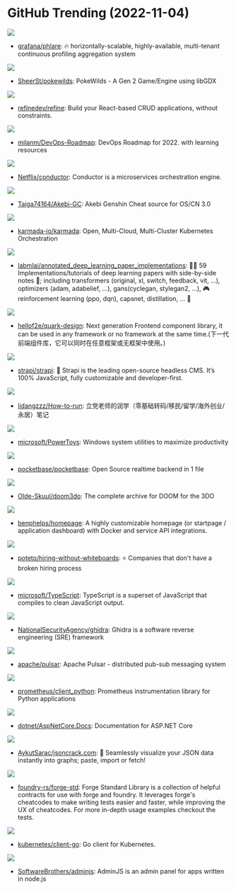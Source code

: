 # GitHub Trending (2022-11-04)

![](https://img.shields.io/badge/Go-New%20234-green?style=flat-square&logo=appveyor)
- [grafana/phlare](https://github.com/grafana/phlare): 🔥 horizontally-scalable, highly-available, multi-tenant continuous profiling aggregation system

![](https://img.shields.io/badge/Assembly-New%20123-green?style=flat-square&logo=appveyor)
- [SheerSt/pokewilds](https://github.com/SheerSt/pokewilds): PokeWilds - A Gen 2 Game/Engine using libGDX

![](https://img.shields.io/badge/TypeScript-New%20294-green?style=flat-square&logo=appveyor)
- [refinedev/refine](https://github.com/refinedev/refine): Build your React-based CRUD applications, without constraints.

![](https://img.shields.io/badge/none-New%20483-green?style=flat-square&logo=appveyor)
- [milanm/DevOps-Roadmap](https://github.com/milanm/DevOps-Roadmap): DevOps Roadmap for 2022. with learning resources

![](https://img.shields.io/badge/Java-New%20197-green?style=flat-square&logo=appveyor)
- [Netflix/conductor](https://github.com/Netflix/conductor): Conductor is a microservices orchestration engine.

![](https://img.shields.io/badge/C%2B%2B-New%2048-green?style=flat-square&logo=appveyor)
- [Taiga74164/Akebi-GC](https://github.com/Taiga74164/Akebi-GC): Akebi Genshin Cheat source for OS/CN 3.0

![](https://img.shields.io/badge/Go-New%2026-green?style=flat-square&logo=appveyor)
- [karmada-io/karmada](https://github.com/karmada-io/karmada): Open, Multi-Cloud, Multi-Cluster Kubernetes Orchestration

![](https://img.shields.io/badge/Jupyter%20Notebook-New%20107-green?style=flat-square&logo=appveyor)
- [labmlai/annotated_deep_learning_paper_implementations](https://github.com/labmlai/annotated_deep_learning_paper_implementations): 🧑‍🏫 59 Implementations/tutorials of deep learning papers with side-by-side notes 📝; including transformers (original, xl, switch, feedback, vit, ...), optimizers (adam, adabelief, ...), gans(cyclegan, stylegan2, ...), 🎮 reinforcement learning (ppo, dqn), capsnet, distillation, ... 🧠

![](https://img.shields.io/badge/TypeScript-New%2043-green?style=flat-square&logo=appveyor)
- [hellof2e/quark-design](https://github.com/hellof2e/quark-design): Next generation Frontend component library, it can be used in any framework or no framework at the same time.(下一代前端组件库，它可以同时在任意框架或无框架中使用。)

![](https://img.shields.io/badge/JavaScript-New%2069-green?style=flat-square&logo=appveyor)
- [strapi/strapi](https://github.com/strapi/strapi): 🚀 Strapi is the leading open-source headless CMS. It’s 100% JavaScript, fully customizable and developer-first.

![](https://img.shields.io/badge/TypeScript-New%20172-green?style=flat-square&logo=appveyor)
- [lidangzzz/How-to-run](https://github.com/lidangzzz/How-to-run): 立党老师的润学（零基础转码/移民/留学/海外创业/永居）笔记

![](https://img.shields.io/badge/C%23-New%20207-green?style=flat-square&logo=appveyor)
- [microsoft/PowerToys](https://github.com/microsoft/PowerToys): Windows system utilities to maximize productivity

![](https://img.shields.io/badge/Go-New%20162-green?style=flat-square&logo=appveyor)
- [pocketbase/pocketbase](https://github.com/pocketbase/pocketbase): Open Source realtime backend in 1 file

![](https://img.shields.io/badge/C-New%2021-green?style=flat-square&logo=appveyor)
- [Olde-Skuul/doom3do](https://github.com/Olde-Skuul/doom3do): The complete archive for DOOM for the 3DO

![](https://img.shields.io/badge/JavaScript-New%2058-green?style=flat-square&logo=appveyor)
- [benphelps/homepage](https://github.com/benphelps/homepage): A highly customizable homepage (or startpage / application dashboard) with Docker and service API integrations.

![](https://img.shields.io/badge/JavaScript-New%20198-green?style=flat-square&logo=appveyor)
- [poteto/hiring-without-whiteboards](https://github.com/poteto/hiring-without-whiteboards): ⭐️ Companies that don't have a broken hiring process

![](https://img.shields.io/badge/TypeScript-New%2053-green?style=flat-square&logo=appveyor)
- [microsoft/TypeScript](https://github.com/microsoft/TypeScript): TypeScript is a superset of JavaScript that compiles to clean JavaScript output.

![](https://img.shields.io/badge/Java-New%2061-green?style=flat-square&logo=appveyor)
- [NationalSecurityAgency/ghidra](https://github.com/NationalSecurityAgency/ghidra): Ghidra is a software reverse engineering (SRE) framework

![](https://img.shields.io/badge/Java-New%2020-green?style=flat-square&logo=appveyor)
- [apache/pulsar](https://github.com/apache/pulsar): Apache Pulsar - distributed pub-sub messaging system

![](https://img.shields.io/badge/Python-New%2021-green?style=flat-square&logo=appveyor)
- [prometheus/client_python](https://github.com/prometheus/client_python): Prometheus instrumentation library for Python applications

![](https://img.shields.io/badge/C%23-New%207-green?style=flat-square&logo=appveyor)
- [dotnet/AspNetCore.Docs](https://github.com/dotnet/AspNetCore.Docs): Documentation for ASP.NET Core

![](https://img.shields.io/badge/TypeScript-New%2063-green?style=flat-square&logo=appveyor)
- [AykutSarac/jsoncrack.com](https://github.com/AykutSarac/jsoncrack.com): 🔮 Seamlessly visualize your JSON data instantly into graphs; paste, import or fetch!

![](https://img.shields.io/badge/Solidity-New%2010-green?style=flat-square&logo=appveyor)
- [foundry-rs/forge-std](https://github.com/foundry-rs/forge-std): Forge Standard Library is a collection of helpful contracts for use with forge and foundry. It leverages forge's cheatcodes to make writing tests easier and faster, while improving the UX of cheatcodes. For more in-depth usage examples checkout the tests.

![](https://img.shields.io/badge/Go-New%2033-green?style=flat-square&logo=appveyor)
- [kubernetes/client-go](https://github.com/kubernetes/client-go): Go client for Kubernetes.

![](https://img.shields.io/badge/TypeScript-New%2091-green?style=flat-square&logo=appveyor)
- [SoftwareBrothers/adminjs](https://github.com/SoftwareBrothers/adminjs): AdminJS is an admin panel for apps written in node.js

